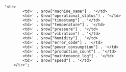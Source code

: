     '<tr>
            <td>' . $row["machine_name"] . '</td>
            <td>' . $row["operational_status"] . '</td>
            <td>' . $row["timestamp"] . '</td>
            <td>' . $row["temperature"] . '</td>
            <td>' . $row["pressure"] . '</td>
            <td>' . $row["vibration"] . '</td>
            <td>' . $row["humidity"] . '</td>
            <td>' . $row["error_code"] . '</td>
            <td>' . $row["power_consumption"] . '</td>
            <td>' . $row["production_count"] . '</td>
            <td>' . $row["maintenance_log"] . '</td>
            <td>' . $row["speed"] . '</td>
        </tr>';